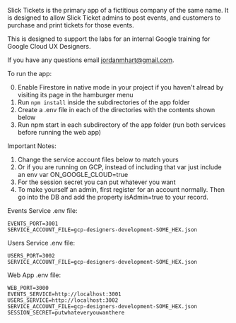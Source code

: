 Slick Tickets is the primary app of a fictitious company of the same name. It is designed to allow Slick Ticket admins to post events, and customers to purchase and print tickets for those events.

This is designed to support the labs for an internal Google training for Google Cloud UX Designers.

If you have any questions email jordanmhart@gmail.com.

To run the app:

0. Enable Firestore in native mode in your project if you haven't alread by visiting its page in the hamburger menu
1. Run `npm install` inside the subdirectories of the app folder
2. Create a .env file in each of the directories with the contents shown below
3. Run npm start in each subdirectory of the app folder (run both services before running the web app)

Important Notes:
1. Change the service account files below to match yours
2. Or if you are running on GCP, instead of including that var just include an env var ON_GOOGLE_CLOUD=true
3. For the session secret you can put whatever you want
4. To make yourself an admin, first register for an account normally. Then go into the DB and add the property isAdmin=true to your record.

Events Service .env file:

```
EVENTS_PORT=3001
SERVICE_ACCOUNT_FILE=gcp-designers-development-SOME_HEX.json
```

Users Service .env file:

```
USERS_PORT=3002
SERVICE_ACCOUNT_FILE=gcp-designers-development-SOME_HEX.json
```

Web App .env file:

```
WEB_PORT=3000
EVENTS_SERVICE=http://localhost:3001
USERS_SERVICE=http://localhost:3002
SERVICE_ACCOUNT_FILE=gcp-designers-development-SOME_HEX.json
SESSION_SECRET=putwhateveryouwanthere
```
